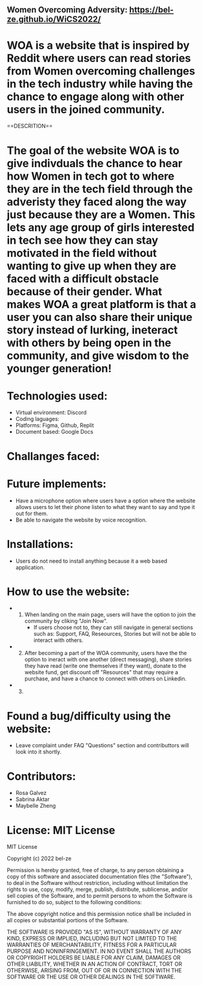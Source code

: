 ## Women Overcoming Adversity: https://bel-ze.github.io/WiCS2022/
# WOA is a website that is inspired by Reddit where users can read stories from Women overcoming challenges in the tech industry while having the chance to engage along with other users in the joined community. 

==DESCRITION==
# The goal of the website WOA is to give indivduals the chance to hear how Women in tech got to where they are in the tech field through the adveristy they faced along the way just because they are a Women. This lets any age group of girls interested in tech see how they can stay motivated in the field without wanting to give up when they are faced with a difficult obstacle because of their gender. What makes WOA a great platform is that a user you can also share their unique story instead of lurking, ineteract with others by being open in the community, and give wisdom to the younger generation!

# Technologies used:  
- Virtual environment: Discord
- Coding laguages: 
- Platforms: Figma, Github, Replit
- Document based: Google Docs

# Challanges faced: 

# Future implements: 
- Have a microphone option where users have a option where the website allows users to let their phone listen to what they want to say and type it out for them. 
- Be able to navigate the website by voice recognition.

# Installations:
- Users do not need to install anything because it a web based application. 

# How to use the website: 
- 1) When landing on the main page, users will have the option to join the community by cliking "Join Now".
     - If users choose not to, they can still navigate in general sections such as: Support, FAQ, Reseources, Stories but will not be able to interact with others.
- 2) After becoming a part of the WOA community, users have the the option to ineract with one another (direct messaging), share stories they have read (write one themselves if they want), donate to the website fund, get discount off "Resources" that may require a purchase, and have a chance to connect with others on Linkedin.
- 3) 

# Found a bug/difficulty using the website: 
- Leave complaint under FAQ "Questions" section and contributtors will look into it shortly. 

# Contributors: 
- Rosa Galvez
- Sabrina Aktar
- Maybelle Zheng



# License: MIT License
MIT License

Copyright (c) 2022 bel-ze

Permission is hereby granted, free of charge, to any person obtaining a copy
of this software and associated documentation files (the "Software"), to deal
in the Software without restriction, including without limitation the rights
to use, copy, modify, merge, publish, distribute, sublicense, and/or sell
copies of the Software, and to permit persons to whom the Software is
furnished to do so, subject to the following conditions:

The above copyright notice and this permission notice shall be included in all
copies or substantial portions of the Software.

THE SOFTWARE IS PROVIDED "AS IS", WITHOUT WARRANTY OF ANY KIND, EXPRESS OR
IMPLIED, INCLUDING BUT NOT LIMITED TO THE WARRANTIES OF MERCHANTABILITY,
FITNESS FOR A PARTICULAR PURPOSE AND NONINFRINGEMENT. IN NO EVENT SHALL THE
AUTHORS OR COPYRIGHT HOLDERS BE LIABLE FOR ANY CLAIM, DAMAGES OR OTHER
LIABILITY, WHETHER IN AN ACTION OF CONTRACT, TORT OR OTHERWISE, ARISING FROM,
OUT OF OR IN CONNECTION WITH THE SOFTWARE OR THE USE OR OTHER DEALINGS IN THE
SOFTWARE.

